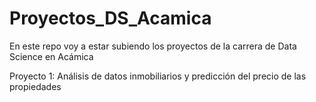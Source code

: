 # Proyectos_DS_Acamica
En este repo voy a estar subiendo los proyectos de la carrera de Data Science en Acámica

Proyecto 1: Análisis de datos inmobiliarios y predicción del precio de las propiedades
